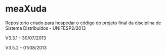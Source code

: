 meaXuda
=======

Repositorio criado para hospedar o código do projeto final da disciplina de Sistema Distribuídos - UNIFESP2/2013

V3.3.1 - 30/07/2013

V3.5.2 - 01/08/2013
